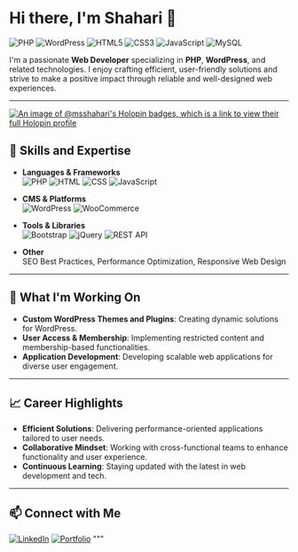 # Hi there, I'm Shahari 👋

![PHP](https://img.shields.io/badge/PHP-777BB4?style=flat-square&logo=php&logoColor=white)
![WordPress](https://img.shields.io/badge/WordPress-21759B?style=flat-square&logo=wordpress&logoColor=white)
![HTML5](https://img.shields.io/badge/HTML5-E34F26?style=flat-square&logo=html5&logoColor=white)
![CSS3](https://img.shields.io/badge/CSS3-1572B6?style=flat-square&logo=css3&logoColor=white)
![JavaScript](https://img.shields.io/badge/JavaScript-F7DF1E?style=flat-square&logo=javascript&logoColor=black)
![MySQL](https://img.shields.io/badge/MySQL-4479A1?style=flat-square&logo=mysql&logoColor=white)

I'm a passionate **Web Developer** specializing in **PHP**, **WordPress**, and related technologies. I enjoy crafting efficient, user-friendly solutions and strive to make a positive impact through reliable and well-designed web experiences.

---
[![An image of @msshahari's Holopin badges, which is a link to view their full Holopin profile](https://holopin.me/msshahari)](https://holopin.io/@msshahari)

## 💼 Skills and Expertise

- **Languages & Frameworks**  
  ![PHP](https://img.shields.io/badge/-PHP-777BB4?style=flat&logo=php&logoColor=white)
  ![HTML](https://img.shields.io/badge/-HTML-E34F26?style=flat&logo=html5&logoColor=white)
  ![CSS](https://img.shields.io/badge/-CSS-1572B6?style=flat&logo=css3&logoColor=white)
  ![JavaScript](https://img.shields.io/badge/-JavaScript-F7DF1E?style=flat&logo=javascript&logoColor=black)

- **CMS & Platforms**  
  ![WordPress](https://img.shields.io/badge/-WordPress-21759B?style=flat&logo=wordpress&logoColor=white)
  ![WooCommerce](https://img.shields.io/badge/-WooCommerce-96588A?style=flat&logo=woocommerce&logoColor=white)

- **Tools & Libraries**  
  ![Bootstrap](https://img.shields.io/badge/-Bootstrap-7952B3?style=flat&logo=bootstrap&logoColor=white)
  ![jQuery](https://img.shields.io/badge/-jQuery-0769AD?style=flat&logo=jquery&logoColor=white)
  ![REST API](https://img.shields.io/badge/-REST%20API-02569B?style=flat)

- **Other**  
  SEO Best Practices, Performance Optimization, Responsive Web Design

---

## 🌱 What I'm Working On

- **Custom WordPress Themes and Plugins**: Creating dynamic solutions for WordPress.
- **User Access & Membership**: Implementing restricted content and membership-based functionalities.
- **Application Development**: Developing scalable web applications for diverse user engagement.

---

## 📈 Career Highlights

- **Efficient Solutions**: Delivering performance-oriented applications tailored to user needs.
- **Collaborative Mindset**: Working with cross-functional teams to enhance functionality and user experience.
- **Continuous Learning**: Staying updated with the latest in web development and tech.

---

## 📫 Connect with Me

[![LinkedIn](https://img.shields.io/badge/-LinkedIn-0A66C2?style=flat&logo=linkedin&logoColor=white)](https://www.linkedin.com/in/msshahari)
[![Portfolio](https://img.shields.io/badge/-Portfolio-000000?style=flat&logo=github&logoColor=white)](https://shahari.me)
"""


